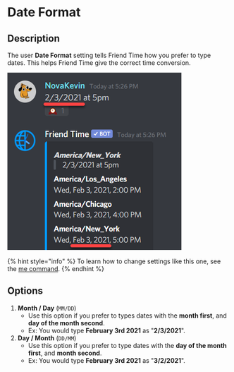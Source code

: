 # Date Format

## Description

The user **Date Format** setting tells Friend Time how you prefer to type dates. This helps Friend Time give the correct time conversion.

![](../../.gitbook/assets/image%20%2875%29.png)

{% hint style="info" %}
To learn how to change settings like this one, see the [me command](../../commands/user-commands/me.md).
{% endhint %}

## **Options**

1. **Month / Day** \(`MM/DD`\)
   * Use this option if you prefer to types dates with the **month first**, and **day of the month second**.
   * Ex: You would type **February 3rd 2021** as "**2/3/2021**".
2. **Day / Month** \(`DD/MM`\)
   * Use this option if you prefer to type dates with the **day of the month first**, and **month second**.
   * Ex: You would type **February 3rd 2021** as "**3/2/2021**".

